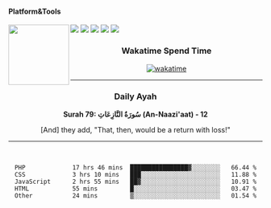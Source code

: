 #### Platform&Tools

[![](https://img.shields.io/badge/-NPM-cb3837?style=flat-square&logo=npm&logoColor=white)](https://npmjs.com/)
[![](https://img.shields.io/badge/PHP-777BB4?style=flat-square&logo=php&logoColor=white)](https://nodejs.org/)
[![](https://img.shields.io/badge/Julia-9558B2?style=flat-square&logo=julia&logoColor=white)](https://nodejs.org/)
<img src="https://avatars.githubusercontent.com/u/31664438?v=4" width="120" align="left">
[![](https://img.shields.io/badge/-Node.js-43853d?style=flat-square&logo=node.js&logoColor=ffffff)](https://nodejs.org/)
[![](https://img.shields.io/badge/Visual_Studio_Code-0078D4?style=flat-square&logo=visual%20studio%20code&logoColor=white)](https://nodejs.org/)

<center>
  
### Wakatime Spend Time 
  
[![wakatime](https://wakatime.com/badge/user/87646243-158a-4241-a3cb-668e1fa2dbb8.svg)](https://wakatime.com/@87646243-158a-4241-a3cb-668e1fa2dbb8)
               

_______ 
### Daily Ayah

<!--START_SECTION:quran-->

**Surah 79: سُورَةُ النَّازِعَاتِ (An-Naazi'aat) - 12**

[And] they add, "That, then, would be a return with loss!"
 <!--END_SECTION:quran-->

  
                       
                                             
_______

&nbsp;&nbsp;     &nbsp;&nbsp;    &nbsp;&nbsp;   &nbsp;&nbsp;
 
<!--START_SECTION:waka-->

```text
PHP             17 hrs 46 mins  ████████████████▓░░░░░░░░   66.44 %
CSS             3 hrs 10 mins   ███░░░░░░░░░░░░░░░░░░░░░░   11.88 %
JavaScript      2 hrs 55 mins   ██▓░░░░░░░░░░░░░░░░░░░░░░   10.91 %
HTML            55 mins         █░░░░░░░░░░░░░░░░░░░░░░░░   03.47 %
Other           24 mins         ▒░░░░░░░░░░░░░░░░░░░░░░░░   01.54 %
```

<!--END_SECTION:waka-->
